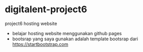 # digitalent-project6
project6 hosting website

- belajar hosting website menggunakan github pages
- bootsrap yang saya gunakan adalah template bootsrap dari https://startbootstrap.com
